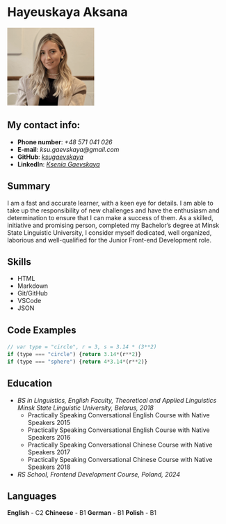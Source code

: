 # Hayeuskaya Aksana
![Image of Ksenia](Ksenia.png)
## My contact info: 
* __Phone number__: _+48 571 041 026_
* __E-mail__: _ksu.gaevskaya@gmail.com_
* __GitHub__: _[ksugaevskaya](https://github.com/ksugaevskaya)_
* __LinkedIn__: _[Ksenia Gaevskaya](https://www.linkedin.com/in/ksenia-gaevskaya-256080191/)_ 
## Summary
I am a fast and accurate learner, with a keen eye for details. I am able to take up the responsibility of new challenges and have the enthusiasm and determination to ensure that I can make a success of them. As a skilled, initiative and promising person, completed my Bachelor’s degree at Minsk State Linguistic University, I consider myself dedicated, well organized, laborious and well-qualified for the Junior Front-end Development role.
## Skills
* HTML
* Markdown
* Git/GitHub 
* VSCode
* JSON
## Code Examples
```js
// var type = "circle", r = 3, s = 3.14 * (3**2)
if (type === "circle") {return 3.14*(r**2)}
if (type === "sphere") {return 4*3.14*(r**2)}
```
## Education
* _BS in Linguistics, English Faculty, Theoretical and Applied Linguistics Minsk State Linguistic University, Belarus, 2018_ 
    + Practically Speaking Conversational English Course with Native Speakers 2015
    + Practically Speaking Conversational English Course with Native Speakers 2016
    + Practically Speaking Conversational Chinese Course with Native Speakers 2017
    + Practically Speaking Conversational Chinese Course with Native Speakers 2018
* _RS School, Frontend Development Course, Poland, 2024_
## Languages 
__English__ - C2 
__Chineese__ - B1
__German__ - B1 
__Polish__ - B1